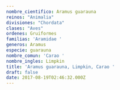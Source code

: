 ```yaml
---
nombre_cientifico: Aramus guarauna
reinos: "Animalia"
divisiones: "Chordata"
clases: "Aves"
ordenes: Gruiformes
familias: 'Aramidae '
generos: Aramus
especie: guarauna
nombre_comun: 'Carao '
nombre_ingles: Limpkin
title: 'Aramus guarauna, Limpkin, Carao '
draft: false
date: 2017-08-19T02:46:32.000Z
---
```


